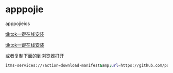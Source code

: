 # apppojie
apppojieios

<a class="wp-block-button__link" href="itms-services://?action=download-manifest&amp;url=https://github.com/porterpan/apppojie/blob/main/tiktokjk1.plist">tiktok一键在线安装</a>

[tiktok一键在线安装](https://raw.githubusercontent.com/porterpan/apppojie/main/test.html)

或者复制下面的到浏览器打开

```bash
itms-services://?action=download-manifest&amp;url=https://github.com/porterpan/apppojie/blob/main/tiktokjk1.plist
```
